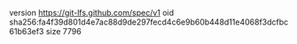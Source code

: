 version https://git-lfs.github.com/spec/v1
oid sha256:fa4f39d801d4e7ac88d9de297fecd4c6e9b60b448d11e4068f3dcfbc61b63ef3
size 7796
